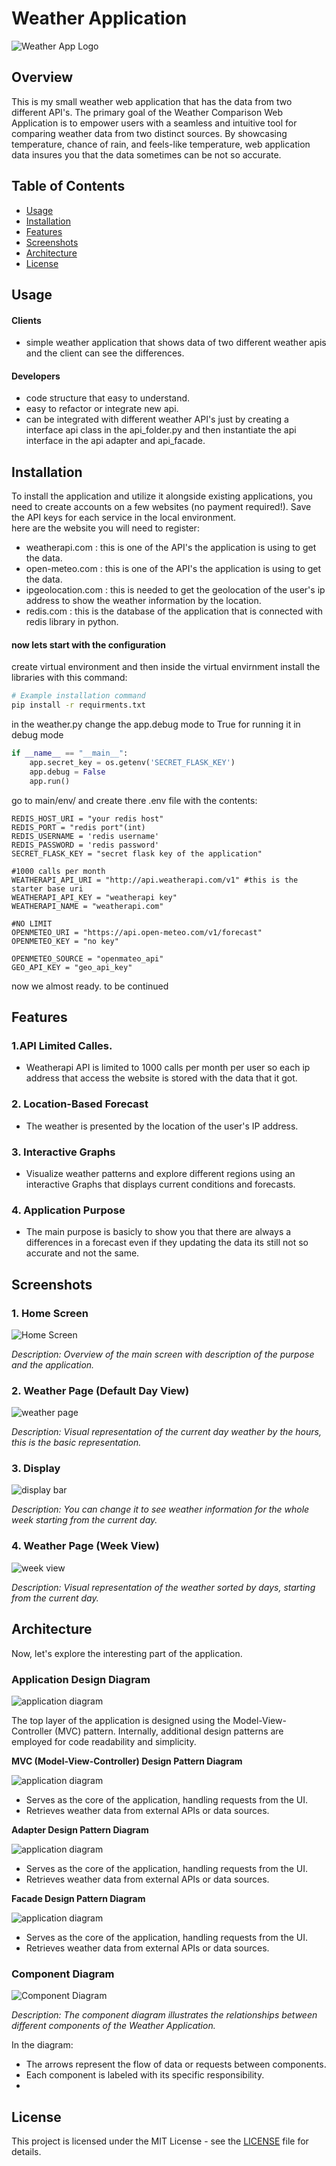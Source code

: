 # Weather Application

![Weather App Logo](screenshots/clouds.jpg)

## Overview
This is my small weather web application that has the data from two different API's.
The primary goal of the Weather Comparison Web Application is to empower users with a seamless and intuitive tool for comparing weather data from two distinct sources. By showcasing temperature, chance of rain, and feels-like temperature, web application data insures you that the data sometimes can be not so accurate.


## Table of Contents

- [Usage](#usage)
- [Installation](#installation)
- [Features](#features)
- [Screenshots](#screenshots)
- [Architecture](#architecture)
- [License](#license)


## Usage
#### Clients
- simple weather application that shows data of two different weather apis and the client can see the differences.

#### Developers
- code structure that easy to understand.
- easy to refactor or integrate new api.
- can be integrated with different weather API's just by creating a interface api class in the api_folder.py and then instantiate the api interface in the api adapter and api_facade.


## Installation

To install the application and utilize it alongside existing applications, you need to create accounts on a few websites (no payment required!). Save the API keys for each service in the local environment.<br>
here are the website you will need to register:
- weatherapi.com : this is one of the API's the application is using to get the data.
- open-meteo.com : this is one of the API's the application is using to get the data.
- ipgeolocation.com : this is needed to get the geolocation of the user's ip address to show the weather information by the location.
- redis.com : this is the database of the application that is connected with redis library in python.

#### now lets start with the configuration
create virtual environment and then inside the virtual envirnment install the libraries with this command:

```bash
# Example installation command
pip install -r requirments.txt
```

in the weather.py change the app.debug mode to True for running it in debug mode
```python
if __name__ == "__main__":
    app.secret_key = os.getenv('SECRET_FLASK_KEY')
    app.debug = False
    app.run()
```

go to main/env/ and create there .env file with the contents:

```.env
REDIS_HOST_URI = "your redis host"
REDIS_PORT = "redis port"(int)
REDIS_USERNAME = 'redis username'
REDIS_PASSWORD = 'redis password'
SECRET_FLASK_KEY = "secret flask key of the application"

#1000 calls per month
WEATHERAPI_API_URI = "http://api.weatherapi.com/v1" #this is the starter base uri
WEATHERAPI_API_KEY = "weatherapi key"
WEATHERAPI_NAME = "weatherapi.com"

#NO LIMIT
OPENMETEO_URI = "https://api.open-meteo.com/v1/forecast"
OPENMETEO_KEY = "no key"

OPENMETEO_SOURCE = "openmateo_api"
GEO_API_KEY = "geo_api_key"
```
now we almost ready.
to be continued


## Features
### 1.API Limited Calles.

- Weatherapi API is limited to 1000 calls per month per user so each ip address that access the website is stored with the data that it got.

### 2. Location-Based Forecast

- The weather is presented by the location of the user's IP address.

### 3. Interactive Graphs

- Visualize weather patterns and explore different regions using an interactive Graphs that displays current conditions and forecasts.

### 4. Application Purpose

- The main purpose is basicly to show you that there are always a differences in a forecast even if they updating the data its still not so accurate and not the same. 


## Screenshots

### 1. Home Screen

![Home Screen](screenshots/first_page2.PNG)

*Description: Overview of the main screen with description of the purpose and the application.*


### 2. Weather Page (Default Day View)

![weather page](screenshots/weather_page.PNG)

*Description: Visual representation of the current day weather by the hours, this is the basic representation.*


### 3. Display

![display bar](screenshots/navbar.PNG)

*Description: You can change it to see weather information for the whole week starting from the current day.*


### 4. Weather Page (Week View)

![week view](screenshots/weather_page.PNG)

*Description: Visual representation of the weather sorted by days, starting from the current day.*


## Architecture

Now, let's explore the interesting part of the application.

### Application Design Diagram

![application diagram](screenshots/top_layer_diagram.PNG)

The top layer of the application is designed using the Model-View-Controller (MVC) pattern. Internally, additional design patterns are employed for code readability and simplicity.

**MVC (Model-View-Controller) Design Pattern Diagram**

![application diagram](screenshots/mvc.PNG)

   - Serves as the core of the application, handling requests from the UI.
   - Retrieves weather data from external APIs or data sources.

**Adapter Design Pattern Diagram**

![application diagram](screenshots/api_diagram.PNG)

   - Serves as the core of the application, handling requests from the UI.
   - Retrieves weather data from external APIs or data sources.

**Facade Design Pattern Diagram**

![application diagram](screenshots/interactive_map.png)

   - Serves as the core of the application, handling requests from the UI.
   - Retrieves weather data from external APIs or data sources.

### Component Diagram

![Component Diagram](architecture/component_diagram.png)

*Description: The component diagram illustrates the relationships between different components of the Weather Application.*

In the diagram:

- The arrows represent the flow of data or requests between components.
- Each component is labeled with its specific responsibility.
- 


## License

This project is licensed under the MIT License - see the [LICENSE](LICENSE) file for details.

